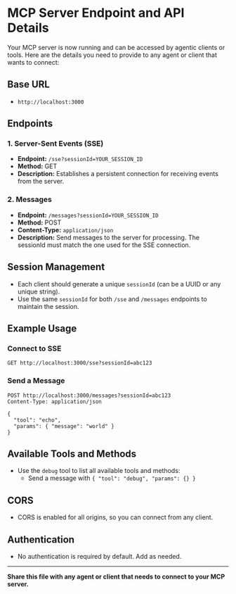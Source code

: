 # MCP Server Endpoint and API Details

Your MCP server is now running and can be accessed by agentic clients or tools. Here are the details you need to provide to any agent or client that wants to connect:

## Base URL

- `http://localhost:3000`

## Endpoints

### 1. Server-Sent Events (SSE)
- **Endpoint:** `/sse?sessionId=YOUR_SESSION_ID`
- **Method:** GET
- **Description:** Establishes a persistent connection for receiving events from the server.

### 2. Messages
- **Endpoint:** `/messages?sessionId=YOUR_SESSION_ID`
- **Method:** POST
- **Content-Type:** `application/json`
- **Description:** Send messages to the server for processing. The sessionId must match the one used for the SSE connection.

## Session Management
- Each client should generate a unique `sessionId` (can be a UUID or any unique string).
- Use the same `sessionId` for both `/sse` and `/messages` endpoints to maintain the session.

## Example Usage

### Connect to SSE
```http
GET http://localhost:3000/sse?sessionId=abc123
```

### Send a Message
```http
POST http://localhost:3000/messages?sessionId=abc123
Content-Type: application/json

{
  "tool": "echo",
  "params": { "message": "world" }
}
```

## Available Tools and Methods
- Use the `debug` tool to list all available tools and methods:
  - Send a message with `{ "tool": "debug", "params": {} }`

## CORS
- CORS is enabled for all origins, so you can connect from any client.

## Authentication
- No authentication is required by default. Add as needed.

---

**Share this file with any agent or client that needs to connect to your MCP server.**
